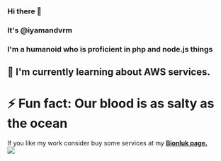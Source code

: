 ### Hi there 👋
### It's @iyamandvrm
### I'm a humanoid who is proficient in php and node.js things

## 🌱 I'm currently learning about AWS services.

# ⚡ Fun fact: Our blood is as salty as the ocean

<!-- stat thingh
<h3>Github Stat</h3>
   <a href="https://github.com/BetaWile" target="_blank">
      <img src="https://github-readme-stats.vercel.app/api/?username=iyamandvrm&show_icons=true&title_color=fff&icon_color=79ff97&text_color=9f9f9f&bg_color=151515">
   </a>
</div>
-->

If you like my work consider buy some services at my <strong> <a href="https://bionluk.com/yamandevrim">Bionluk page.</a></strong>
<br> 
<a href="https://github.com/iyamandvrm/">
        <img src="https://komarev.com/ghpvc/?username=iyamandvrm&color=red" />
  </a> 
